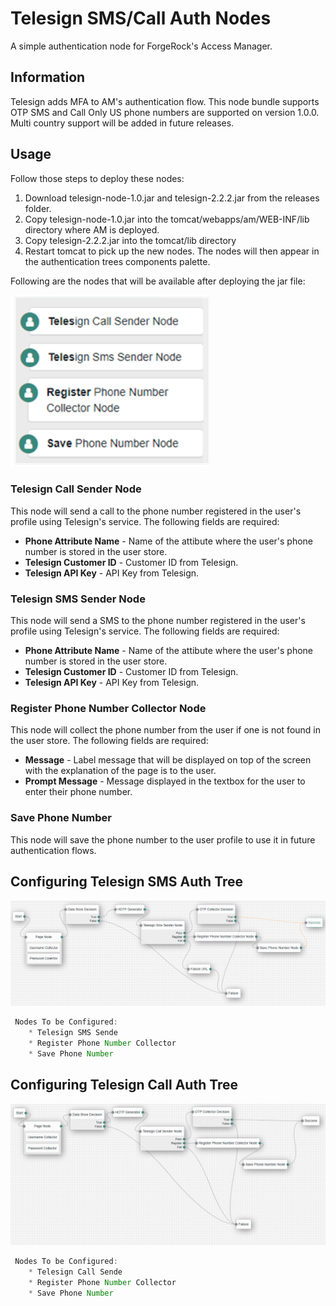 <!--
 * The contents of this file are subject to the terms of the Common Development and
 * Distribution License (the License). You may not use this file except in compliance with the
 * License.
 *
 * You can obtain a copy of the License at legal/CDDLv1.0.txt. See the License for the
 * specific language governing permission and limitations under the License.
 *
 * When distributing Covered Software, include this CDDL Header Notice in each file and include
 * the License file at legal/CDDLv1.0.txt. If applicable, add the following below the CDDL
 * Header, with the fields enclosed by brackets [] replaced by your own identifying
 * information: "Portions copyright [year] [name of copyright owner]".
 *
 * Copyright ${data.get('yyyy')} ForgeRock AS.
-->
# Telesign SMS/Call Auth Nodes
A simple authentication node for ForgeRock's Access Manager.

## Information

Telesign adds MFA to AM's authentication flow. This node bundle supports OTP SMS and Call
Only US phone numbers are supported on version 1.0.0. Multi country support will be added in future releases.
## Usage

Follow those steps to deploy these nodes:

1) Download telesign-node-1.0.jar and telesign-2.2.2.jar from the releases folder.
2) Copy telesign-node-1.0.jar into the tomcat/webapps/am/WEB-INF/lib directory where AM is deployed. 
3) Copy telesign-2.2.2.jar into the tomcat/lib directory
4) Restart tomcat to pick up the new nodes. The nodes will then appear in the authentication trees components palette.


Following are the nodes that will be available after deploying the jar file:

![SAML_TREE](./list-nodes.png)



### Telesign Call Sender Node
This node will send a call to the phone number registered in the user's profile using Telesign's service. The following fields are required:
* **Phone Attribute Name** - Name of the attibute where the user's phone number is stored in the user store.
* **Telesign Customer ID** - Customer ID from Telesign.
* **Telesign API Key** - API Key from Telesign.

### Telesign SMS Sender Node
This node will send a SMS to the phone number registered in the user's profile using Telesign's service. The following fields are required:
* **Phone Attribute Name** - Name of the attibute where the user's phone number is stored in the user store.
* **Telesign Customer ID** - Customer ID from Telesign.
* **Telesign API Key** - API Key from Telesign.

### Register Phone Number Collector Node
This node will collect the phone number from the user if one is not found in the user store. The following fields are required:
* **Message** - Label message that will be displayed on top of the screen with the explanation of the page is to the user.
* **Prompt Message** - Message displayed in the textbox for the user to enter their phone number.


### Save Phone Number
This node will save the phone number to the user profile to use it in future authentication flows.


## Configuring Telesign SMS Auth Tree

![Telesign_SMS_Tree](./example-sms.png)


```js
 Nodes To be Configured:
    * Telesign SMS Sende
    * Register Phone Number Collector
    * Save Phone Number
```

## Configuring Telesign Call Auth Tree

![Telesign_SMS_Tree](./example-call.png)


```js
 Nodes To be Configured:
    * Telesign Call Sende
    * Register Phone Number Collector
    * Save Phone Number
```







        






 



